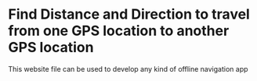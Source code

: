 # Find Distance and Direction to travel from one GPS location to another GPS location
This website file can be used to develop any kind of offline navigation app
